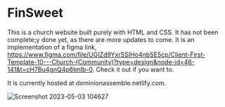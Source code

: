# FinSweet
This is a church website built purely with HTML and CSS. It has not been complete;y done yet, as there are more updates to come. It is an implementation of a figma link, https://www.figma.com/file/UGIZd9YxrSSIHo4nbSE5cp/Client-First-Template-10---Church-(Community)?type=design&node-id=46-141&t=cH7Bu4gnQ4p6tmIb-0. Check it out if you want to. 

It is currently hosted at dominionassemble.netlify.com.

![Screenshot 2023-05-03 104627](https://user-images.githubusercontent.com/99284883/236226054-e21cfce4-f8b4-42f4-889e-136577cfb82a.png)
